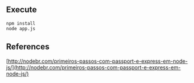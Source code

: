 ## Execute
    npm install
    node app.js
## References
[http://nodebr.com/primeiros-passos-com-passport-e-express-em-node-js/](http://nodebr.com/primeiros-passos-com-passport-e-express-em-node-js/)
